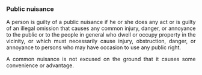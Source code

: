 ### Public nuisance
<div style="text-align: justify">

A person is guilty of a public nuisance if he or she does any act or is guilty of an illegal omission that causes any common injury, danger, or annoyance to the public or to the people in general who dwell or occupy property in the vicinity, or which must necessarily cause injury, obstruction, danger, or annoyance to persons who may have occasion to use any public right.

</p>

A common nuisance is not excused on the ground that it causes some convenience or advantage.

</div>

